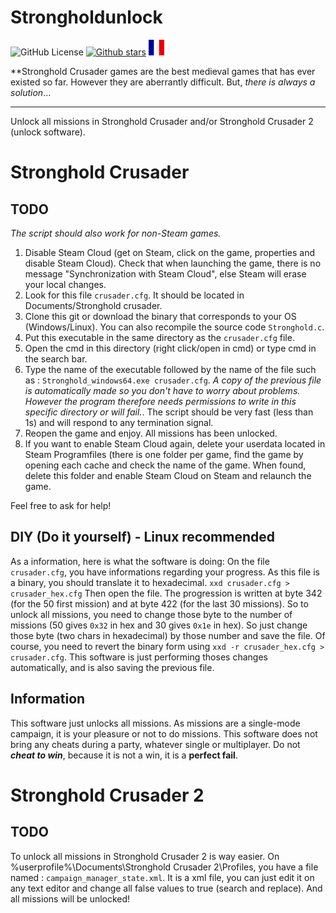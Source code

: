 # Strongholdunlock
![GitHub License](https://img.shields.io/github/license/DorianCoding/Strongholdunlock)
[![Github stars](https://img.shields.io/github/stars/DorianCoding/Strongholdunlock.svg)](https://github.com/DorianCoding/Strongholdunlock/stargazers)
<img alt="French flag" src="https://github.com/lipis/flag-icons/blob/main/flags/1x1/fr.svg" width="25">

**Stronghold Crusader games are the best medieval games that has ever existed so far. However they are aberrantly difficult. But, *there is always a solution*...

----
Unlock all missions in Stronghold Crusader and/or Stronghold Crusader 2 (unlock software).
# Stronghold Crusader
## TODO
*The script should also work for non-Steam games.*
1. Disable Steam Cloud (get on Steam, click on the game, properties and disable Steam Cloud). Check that when launching the game, there is no message "Synchronization with Steam Cloud", else Steam will erase your local changes.
2. Look for this file `crusader.cfg`. It should be located in Documents/Stronghold crusader.
3. Clone this git or download the binary that corresponds to your OS (Windows/Linux). You can also recompile the source code `Stronghold.c`.
4. Put this executable in the same directory as the `crusader.cfg` file.
5. Open the cmd in this directory (right click/open in cmd) or type cmd in the search bar.
6. Type the name of the executable followed by the name of the file such as : `Stronghold_windows64.exe crusader.cfg`. *A copy of the previous file is automatically made so you don't have to worry about problems. However the program therefore needs permissions to write in this specific directory or will fail.*. The script should be very fast (less than 1s) and will respond to any termination signal.
7. Reopen the game and enjoy. All missions has been unlocked.
8. If you want to enable Steam Cloud again, delete your userdata located in Steam Programfiles (there is one folder per game, find the game by opening each cache and check the name of the game. When found, delete this folder and enable Steam Cloud on Steam and relaunch the game.

Feel free to ask for help!
## DIY (Do it yourself) - Linux recommended
As a information, here is what the software is doing:
On the file `crusader.cfg`, you have informations regarding your progress. As this file is a binary, you should translate it to hexadecimal.
`xxd crusader.cfg > crusader_hex.cfg`
Then open the file. The progression is written at byte 342 (for the 50 first mission) and at byte 422 (for the last 30 missions).
So to unlock all missions, you need to change those byte to the number of missions (50 gives `0x32` in hex and 30 gives `0x1e` in hex).
So just change those byte (two chars in hexadecimal) by those number and save the file. Of course, you need to revert the binary form using `xxd -r crusader_hex.cfg > crusader.cfg`.
This software is just performing thoses changes automatically, and is also saving the previous file.
## Information
This software just unlocks all missions. As missions are a single-mode campaign, it is your pleasure or not to do missions. This software does not bring any cheats during a party, whatever single or multiplayer.
Do not ***cheat to win***, because it is not a win, it is a **perfect fail**.
# Stronghold Crusader 2
## TODO
To unlock all missions in Stronghold Crusader 2 is way easier. On %userprofile%\Documents\Stronghold Crusader 2\Profiles, you have a file named : `campaign_manager_state.xml`.
It is a xml file, you can just edit it on any text editor and change all false values to true (search and replace). And all missions will be unlocked!
